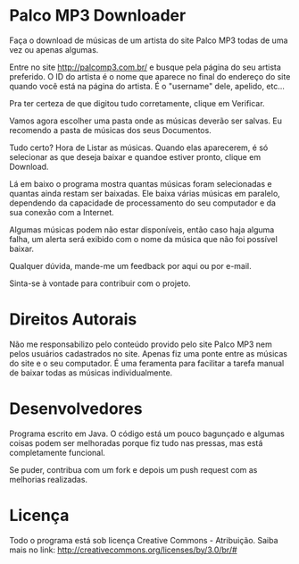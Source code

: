Palco MP3 Downloader
====================

Faça o download de músicas de um artista do site Palco MP3 todas de uma vez ou apenas algumas.

Entre no site http://palcomp3.com.br/ e busque pela página do seu artista preferido. O ID do artista é o nome que aparece no final do endereço do site quando você está na página do artista. É o "username" dele, apelido, etc...

Pra ter certeza de que digitou tudo corretamente, clique em Verificar.

Vamos agora escolher uma pasta onde as músicas deverão ser salvas. Eu recomendo a pasta de músicas dos seus Documentos.

Tudo certo? Hora de Listar as músicas. Quando elas aparecerem, é só selecionar as que deseja baixar e quandoe estiver pronto, clique em Download.

Lá em baixo o programa mostra quantas músicas foram selecionadas e quantas ainda restam ser baixadas. Ele baixa várias músicas em paralelo, dependendo da capacidade de processamento do seu computador e da sua conexão com a Internet.

Algumas músicas podem não estar disponíveis, então caso haja alguma falha, um alerta será exibido com o nome da música que não foi possível baixar.

Qualquer dúvida, mande-me um feedback por aqui ou por e-mail.

Sinta-se à vontade para contribuir com o projeto.

Direitos Autorais
=================

Não me responsabilizo pelo conteúdo provido pelo site Palco MP3 nem pelos usuários cadastrados no site. Apenas fiz uma ponte entre as músicas do site e o seu computador. É uma feramenta para facilitar a tarefa manual de baixar todas as músicas individualmente.

Desenvolvedores
===============

Programa escrito em Java. O código está um pouco bagunçado e algumas coisas podem ser melhoradas porque fiz tudo nas pressas, mas está completamente funcional.

Se puder, contribua com um fork e depois um push request com as melhorias realizadas.

Licença
=======
Todo o programa está sob licença Creative Commons - Atribuição. Saiba mais no link: http://creativecommons.org/licenses/by/3.0/br/#
